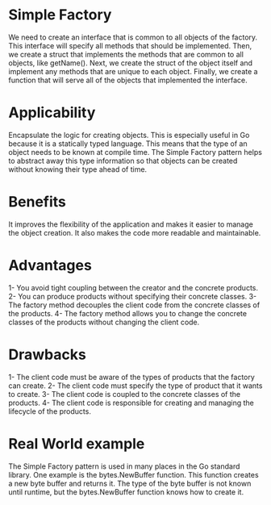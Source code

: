# Simple Factory
We need to create an interface that is common to all objects of the factory. This interface will specify all methods that should be implemented. Then, we create a struct that implements the methods that are common to all objects, like getName(). Next, we create the struct of the object itself and implement any methods that are unique to each object. Finally, we create a function that will serve all of the objects that implemented the interface.

# Applicability
Encapsulate the logic for creating objects. This is especially useful in Go because it is a statically typed language. This means that the type of an object needs to be known at compile time. The Simple Factory pattern helps to abstract away this type information so that objects can be created without knowing their type ahead of time.

# Benefits
It improves the flexibility of the application and makes it easier to manage the object creation. It also makes the code more readable and maintainable.

# Advantages
 1-  You avoid tight coupling between the creator and the concrete products.
 2-  You can produce products without specifying their concrete classes.
 3-  The factory method decouples the client code from the concrete classes of the products.
 4-  The factory method allows you to change the concrete classes of the products without changing the client code.

# Drawbacks
1-  The client code must be aware of the types of products that the factory can create.
2-  The client code must specify the type of product that it wants to create.
3-  The client code is coupled to the concrete classes of the products.
4-  The client code is responsible for creating and managing the lifecycle of the products.

# Real World example
The Simple Factory pattern is used in many places in the Go standard library. One example is the bytes.NewBuffer function. This function creates a new byte buffer and returns it. The type of the byte buffer is not known until runtime, but the bytes.NewBuffer function knows how to create it.


